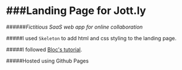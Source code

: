 ###Landing Page for Jott.ly
=====
######*Fictitious SaaS web app for online collaboration*

#####I used `Skeleton` to add html and css styling to the landing page. 

#####I followed [Bloc's tutorial](https://www.bloc.io/tutorials/jottly-a-beginner-s-guide-to-html-css-skeleton-and-animate-css#!/chapters/647). 

#####Hosted using Github Pages
